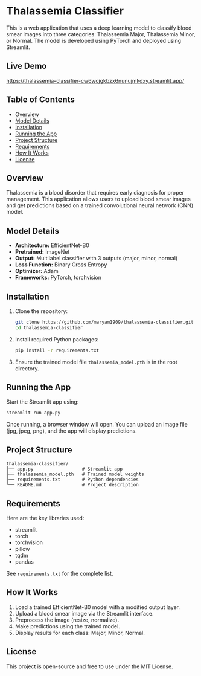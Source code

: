 # Thalassemia Classifier

This is a web application that uses a deep learning model to classify blood smear images into three categories: Thalassemia Major, Thalassemia Minor, or Normal. The model is developed using PyTorch and deployed using Streamlit.

## Live Demo

https://thalassemia-classifier-cw6wcjgkbzx6nunujmkdxy.streamlit.app/

## Table of Contents

- [Overview](#overview)
- [Model Details](#model-details)
- [Installation](#installation)
- [Running the App](#running-the-app)
- [Project Structure](#project-structure)
- [Requirements](#requirements)
- [How It Works](#how-it-works)
- [License](#license)

## Overview

Thalassemia is a blood disorder that requires early diagnosis for proper management. This application allows users to upload blood smear images and get predictions based on a trained convolutional neural network (CNN) model.

## Model Details

- **Architecture:** EfficientNet-B0
- **Pretrained:** ImageNet
- **Output:** Multilabel classifier with 3 outputs (major, minor, normal)
- **Loss Function:** Binary Cross Entropy
- **Optimizer:** Adam
- **Frameworks:** PyTorch, torchvision

## Installation

1. Clone the repository:
   ```bash
   git clone https://github.com/maryam1909/thalassemia-classifier.git
   cd thalassemia-classifier
   ```

2. Install required Python packages:
   ```bash
   pip install -r requirements.txt
   ```

3. Ensure the trained model file `thalassemia_model.pth` is in the root directory.

## Running the App

Start the Streamlit app using:
```bash
streamlit run app.py
```

Once running, a browser window will open. You can upload an image file (jpg, jpeg, png), and the app will display predictions.

## Project Structure

```
thalassemia-classifier/
├── app.py                  # Streamlit app
├── thalassemia_model.pth   # Trained model weights
├── requirements.txt        # Python dependencies
└── README.md               # Project description
```

## Requirements

Here are the key libraries used:
- streamlit
- torch
- torchvision
- pillow
- tqdm
- pandas

See `requirements.txt` for the complete list.

## How It Works

1. Load a trained EfficientNet-B0 model with a modified output layer.
2. Upload a blood smear image via the Streamlit interface.
3. Preprocess the image (resize, normalize).
4. Make predictions using the trained model.
5. Display results for each class: Major, Minor, Normal.

## License

This project is open-source and free to use under the MIT License.

